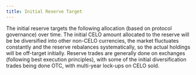 ```yaml
---
title: Initial Reserve Target
---
```


The initial reserve targets the following allocation (based on protocol governance) over time. 
The initial CELO amount allocated to the reserve will be be diversified into other non-CELO currencies, the market fluctuates constantly and the reserve rebalances systematically, so the actual holdings will be off-target initially. Reserve trades are generally done on exchanges (following best execution principles), with some of the initial diversification trades being done OTC, with multi-year lock-ups on CELO sold.  
